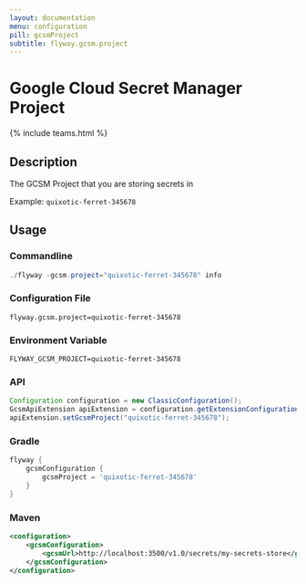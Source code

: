 ```yaml
---
layout: documentation
menu: configuration
pill: gcsmProject
subtitle: flyway.gcsm.project
---
```


# Google Cloud Secret Manager Project
{% include teams.html %}

## Description
The GCSM Project that you are storing secrets in

Example: `quixotic-ferret-345678`

## Usage

### Commandline
```powershell
./flyway -gcsm.project="quixotic-ferret-345678" info
```

### Configuration File
```properties
flyway.gcsm.project=quixotic-ferret-345678
```

### Environment Variable
```properties
FLYWAY_GCSM_PROJECT=quixotic-ferret-345678
```

### API
```java
Configuration configuration = new ClassicConfiguration();
GcsmApiExtension apiExtension = configuration.getExtensionConfiguration(GcsmApiExtension.class);
apiExtension.setGcsmProject("quixotic-ferret-345678");
```

### Gradle
```groovy
flyway {
    gcsmConfiguration {
        gcsmProject = 'quixotic-ferret-345678'
    }
}
```

### Maven
```xml
<configuration>
    <gcsmConfiguration>
        <gcsmUrl>http://localhost:3500/v1.0/secrets/my-secrets-store</gcsmUrl>
    </gcsmConfiguration>
</configuration>
```
